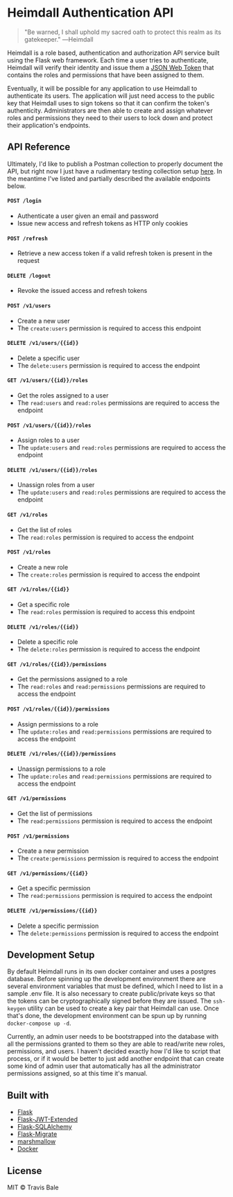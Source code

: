 # Heimdall Authentication API

> "Be warned, I shall uphold my sacred oath to protect this realm as its gatekeeper." ―Heimdall

Heimdall is a role based, authentication and authorization API service built using the Flask web framework. Each time a user tries to authenticate, Heimdall will verify their identity and issue them a [JSON Web Token](https://jwt.io/) that contains the roles and permissions that have been assigned to them.

Eventually, it will be possible for any application to use Heimdall to authenticate its users. The application will just need access to the public key that Heimdall uses to sign tokens so that it can confirm the token's authenticity. Administrators are then able to create and assign whatever roles and permissions they need to their users to lock down and protect their application's endpoints.

## API Reference

Ultimately, I'd like to publish a Postman collection to properly document the API, but right now I just have a rudimentary testing collection setup [here](https://documenter.getpostman.com/view/4230650/TVYM5bhU). In the meantime I've listed and partially described the available endpoints below.

#### `POST /login`

- Authenticate a user given an email and password
- Issue new access and refresh tokens as HTTP only cookies

#### `POST /refresh`

- Retrieve a new access token if a valid refresh token is present in the request

#### `DELETE /logout`

- Revoke the issued access and refresh tokens

#### `POST /v1/users`

- Create a new user
- The `create:users` permission is required to access this endpoint

#### `DELETE /v1/users/{{id}}`

- Delete a specific user
- The `delete:users` permission is required to access the endpoint

#### `GET /v1/users/{{id}}/roles`

- Get the roles assigned to a user
- The `read:users` and `read:roles` permissions are required to access the endpoint

#### `POST /v1/users/{{id}}/roles`

- Assign roles to a user
- The `update:users` and `read:roles` permissions are required to access the endpoint

#### `DELETE /v1/users/{{id}}/roles`

- Unassign roles from a user
- The `update:users` and `read:roles` permissions are required to access the endpoint

#### `GET /v1/roles`

- Get the list of roles
- The `read:roles` permission is required to access the endpoint

#### `POST /v1/roles`

- Create a new role
- The `create:roles` permission is required to access the endpoint

#### `GET /v1/roles/{{id}}`

- Get a specific role
- The `read:roles` permission is required to access this endpoint

#### `DELETE /v1/roles/{{id}}`

- Delete a specific role
- The `delete:roles` permission is required to access the endpoint

#### `GET /v1/roles/{{id}}/permissions`

- Get the permissions assigned to a role
- The `read:roles` and `read:permissions` permissions are required to access the endpoint

#### `POST /v1/roles/{{id}}/permissions`

- Assign permissions to a role
- The `update:roles` and `read:permissions` permissions are required to access the endpoint

#### `DELETE /v1/roles/{{id}}/permissions`

- Unassign permissions to a role
- The `update:roles` and `read:permissions` permissions are required to access the endpoint

#### `GET /v1/permissions`

- Get the list of permissions
- The `read:permissions` permission is required to access the endpoint

#### `POST /v1/permissions`

- Create a new permission
- The `create:permissions` permission is required to access the endpoint

#### `GET /v1/permissions/{{id}}`

- Get a specific permission
- The `read:permissions` permission is required to access the endpoint

#### `DELETE /v1/permissions/{{id}}`

- Delete a specific permission
- The `delete:permissions` permission is required to access the endpoint

## Development Setup

By default Heimdall runs in its own docker container and uses a postgres database. Before spinning up the development environment there are several environment variables that must be defined, which I need to list in a sample .env file. It is also necessary to create public/private keys so that the tokens can be cryptographically signed before they are issued. The `ssh-keygen` utility can be used to create a key pair that Heimdall can use. Once that's done, the development environment can be spun up by running `docker-compose up -d`.

Currently, an admin user needs to be bootstrapped into the database with all the permissions granted to them so they are able to read/write new roles, permissions, and users. I haven't decided exactly how I'd like to script that process, or if it would be better to just add another endpoint that can create some kind of admin user that automatically has all the administrator permissions assigned, so at this time it's manual.

## Built with

- [Flask](https://flask.palletsprojects.com/en/1.1.x/)
- [Flask-JWT-Extended](https://flask-jwt-extended.readthedocs.io/en/stable/)
- [Flask-SQLAlchemy](https://flask-sqlalchemy.palletsprojects.com/en/2.x/)
- [Flask-Migrate](https://flask-migrate.readthedocs.io/en/latest/)
- [marshmallow](https://marshmallow.readthedocs.io/en/stable/index.html)
- [Docker](https://www.docker.com/)

## License

MIT © Travis Bale
